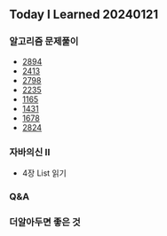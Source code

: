 Today I Learned 20240121
---

### 알고리즘 문제풀이

- [2894](https://github.com/melody-story/Algorithm/tree/main/2894-divisible-and-non-divisible-sums-difference)
- [2413](https://github.com/melody-story/Algorithm/tree/main/2413-smallest-even-multiple)
- [2798](https://github.com/melody-story/Algorithm/tree/main/2798-number-of-employees-who-met-the-target)
- [2235](https://github.com/melody-story/Algorithm/tree/main/2235-add-two-integers)
- [1165](https://github.com/melody-story/Algorithm/tree/main/1165-single-row-keyboard)
- [1431](https://github.com/melody-story/Algorithm/tree/main/1431-kids-with-the-greatest-number-of-candies)
- [1678](https://github.com/melody-story/Algorithm/tree/main/1678-goal-parser-interpretation)
- [2824](https://github.com/melody-story/Algorithm/tree/main/2824-count-pairs-whose-sum-is-less-than-target)

### 자바의신 II

- 4장 List 읽기

### Q&A


### 더알아두면 좋은 것

